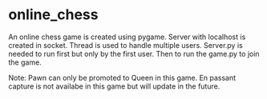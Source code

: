 # online_chess
An online chess game is created using pygame. Server with localhost is created in socket. Thread is used to handle multiple users.
Server.py is needed to run first but only by the first user. Then to run the game.py to join the game.

Note:
Pawn can only be promoted to Queen in this game.
En passant capture is not availabe in this game but will update in the future.
